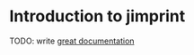 # Introduction to jimprint

TODO: write [great documentation](http://jacobian.org/writing/what-to-write/)
